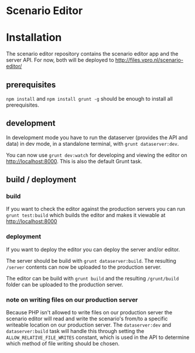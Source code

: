 # Scenario Editor


# Installation
The scenario editor repository contains the scenario editor app and the server API. 
For now, both will be deployed to http://files.vpro.nl/scenario-editor/

## prerequisites
`npm install` and `npm install grunt -g` should be enough to install all prerequisites. 

## development
In development mode you have to run the dataserver (provides the API and data) in dev
mode, in a standalone terminal, with `grunt dataserver:dev`.

You can now use `grunt dev:watch` for developing and viewing the editor on
[http://localhost:8000](http://localhost:8000). This is also the default
Grunt task.


## build / deployment

### build
If you want to check the editor against the production servers you can run
`grunt test:build` which builds the editor and makes it viewable at 
[http://localhost:8000](http://localhost:8000)

### deployment
If you want to deploy the editor you can deploy the server and/or editor.

The server should be build with `grunt dataserver:build`. The resulting
`/server` contents can now be uploaded to the production server.
 
The editor can be build with `grunt build` and the resulting `/grunt/build`
folder can be uploaded to the production server.

### note on writing files on our production server
Because PHP isn't allowed to write files on our production server the
scenario editor will read and write the scenario's from/to a specific writeable
location on our production server. The `dataserver:dev` and 
`dataserver:build` task will handle this through setting the `ALLOW_RELATIVE_FILE_WRITES`
constant, which is used in the API to determine which method of file
writing should be chosen.